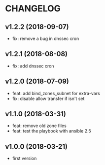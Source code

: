 # CHANGELOG
## v1.2.2 (2018-09-07)

* fix: remove a bug in dnssec cron

## v1.2.1 (2018-08-08)

* fix: add dnssec cron

## v1.2.0 (2018-07-09)

* feat: add bind_zones_subnet for extra-vars 
* fix: disable allow transfer if isn't set

## v1.1.0 (2018-03-31)

* feat: remove old zone files
* feat: test the playbook with ansible 2.5

## v1.0.0 (2018-03-21)

* first version
